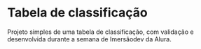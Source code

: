 # Tabela de classificação
Projeto simples de uma tabela de classificação, com validação e desenvolvida durante a semana de Imersãodev da Alura.
